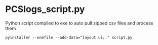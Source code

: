 # PCSlogs_script.py
Python script compiled to exe to auto pull zipped csv files and process them

```{bash}
pyinstaller --onefile --add-data="layout.ui;." script.py
```
